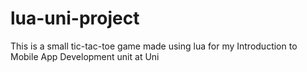 # lua-uni-project
This is a small tic-tac-toe game made using lua for my Introduction to Mobile App Development unit at Uni
